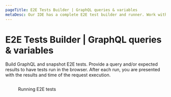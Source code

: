 ```yaml
---
pageTitle: E2E Tests Builder | GraphQL queries & variables
metaDesc: Our IDE has a complete E2E test builder and runner. Work with your team and comprehensively test all your GraphQL queries and variables.
---
```


# E2E Tests Builder | GraphQL queries & variables

Build GraphQL and snapshot E2E tests. Provide a query and/or expected results to have tests run in the browser. After each run, you are presented with the results and time of the request execution.

<figure><img src="../../.gitbook/assets/tests prod.gif" alt=""><figcaption><p>Running E2E tests</p></figcaption></figure>
